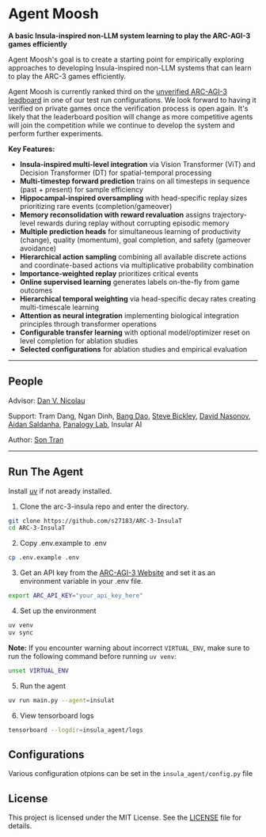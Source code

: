 # Agent Moosh

**A basic Insula-inspired non-LLM system learning to play the ARC-AGI-3 games efficiently**

Agent Moosh's goal is to create a starting point for empirically exploring approaches to developing Insula-inspired non-LLM systems that can learn to play the ARC-3 games efficiently.

Agent Moosh is currently ranked third on the [unverified ARC-AGI-3 leadboard](https://three.arcprize.org/leaderboard) in one of our test run configurations. We look forward to having it verified on private games once the verification process is open again. It's likely that the leaderboard position will change as more competitive agents will join the competition while we continue to develop the system and perform further experiments. 

**Key Features:**

  - **Insula-inspired multi-level integration** via Vision Transformer (ViT) and Decision Transformer (DT) for spatial-temporal processing
  - **Multi-timestep forward prediction** trains on all timesteps in sequence (past + present) for sample efficiency
  - **Hippocampal-inspired oversampling** with head-specific replay sizes prioritizing rare events (completion/gameover)
  - **Memory reconsolidation with reward revaluation** assigns trajectory-level rewards during replay without corrupting episodic memory
  - **Multiple prediction heads** for simultaneous learning of productivity (change), quality (momentum), goal completion, and safety (gameover avoidance)
  - **Hierarchical action sampling** combining all available discrete actions and coordinate-based actions via multiplicative probability combination
  - **Importance-weighted replay** prioritizes critical events
  - **Online supervised learning** generates labels on-the-fly from game outcomes
  - **Hierarchical temporal weighting** via head-specific decay rates creating multi-timescale learning
  - **Attention as neural integration** implementing biological integration principles through transformer operations
  - **Configurable transfer learning** with optional model/optimizer reset on level completion for ablation studies
  - **Selected configurations** for ablation studies and empirical evaluation

---

## People

Advisor: [Dan V. Nicolau](https://www.linkedin.com/in/dan-nicolau-384661219?utm_source=share&utm_campaign=share_via&utm_content=profile&utm_medium=ios_app)

Support: Tram Dang, Ngan Dinh, [Bang Dao](https://www.linkedin.com/in/daotranbang?utm_source=share&utm_campaign=share_via&utm_content=profile&utm_medium=android_app), [Steve Bickley](https://www.linkedin.com/in/steve-bickley/), [David Nasonov](https://www.linkedin.com/in/david-nasonov-323767250?utm_source=share&utm_campaign=share_via&utm_content=profile&utm_medium=ios_app), [Aidan Saldanha](https://www.linkedin.com/in/aidandsaldanha?utm_source=share&utm_campaign=share_via&utm_content=profile&utm_medium=ios_app), [Panalogy Lab](https://panalogy-lab.com), Insular AI

Author: [Son Tran](https://github.com/s27183)

---

## Run The Agent

Install [uv](https://docs.astral.sh/uv/getting-started/installation/) if not aready installed.

1. Clone the arc-3-insula repo and enter the directory.

```bash
git clone https://github.com/s27183/ARC-3-InsulaT
cd ARC-3-InsulaT
```

2. Copy .env.example to .env

```bash
cp .env.example .env
```

3. Get an API key from the [ARC-AGI-3 Website](https://three.arcprize.org/) and set it as an environment variable in your .env file.

```bash
export ARC_API_KEY="your_api_key_here"
```

4. Set up the environment

```bash
uv venv
uv sync
```
**Note:** If you encounter warning about incorrect `VIRTUAL_ENV`, make sure to run the following command before running `uv venv`:

```bash
unset VIRTUAL_ENV
```
5. Run the agent

```bash
uv run main.py --agent=insulat
```

6. View tensorboard logs

```bash
tensorboard --logdir=insula_agent/logs
```
## Configurations

Various configuration otpions can be set in the `insula_agent/config.py` file

## License

This project is licensed under the MIT License. See the [LICENSE](LICENSE) file for details.
